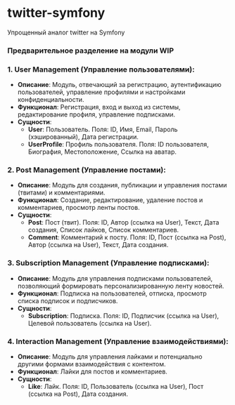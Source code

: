# twitter-symfony
Упрощенный аналог twitter на Symfony

### Предварительное разделение на модули WIP

### 1\. **User Management (Управление пользователями)**:

*   **Описание**: Модуль, отвечающий за регистрацию, аутентификацию пользователей, управление профилями и настройками конфиденциальности.
*   **Функционал**: Регистрация, вход и выход из системы, редактирование профиля, управление подписками.
*   **Сущности**:
    *   **User**: Пользователь. Поля: ID, Имя, Email, Пароль (хэшированный), Дата регистрации.
    *   **UserProfile**: Профиль пользователя. Поля: ID пользователя, Биография, Местоположение, Ссылка на аватар.

### 2\. **Post Management (Управление постами)**:

*   **Описание**: Модуль для создания, публикации и управления постами (твитами) и комментариями.
*   **Функционал**: Создание, редактирование, удаление постов и комментариев, просмотр ленты постов.
*   **Сущности**:
    *   **Post**: Пост (твит). Поля: ID, Автор (ссылка на User), Текст, Дата создания, Список лайков, Список комментариев.
    *   **Comment**: Комментарий к посту. Поля: ID, Пост (ссылка на Post), Автор (ссылка на User), Текст, Дата создания.

### 3\. **Subscription Management (Управление подписками)**:

*   **Описание**: Модуль для управления подписками пользователей, позволяющий формировать персонализированную ленту новостей.
*   **Функционал**: Подписка на пользователей, отписка, просмотр списка подписок и подписчиков.
*   **Сущности**:
    *   **Subscription**: Подписка. Поля: ID, Подписчик (ссылка на User), Целевой пользователь (ссылка на User).

### 4\. **Interaction Management (Управление взаимодействиями)**:

*   **Описание**: Модуль для управления лайками и потенциально другими формами взаимодействия с контентом.
*   **Функционал**: Лайки для постов и комментариев.
*   **Сущности**:
    *   **Like**: Лайк. Поля: ID, Пользователь (ссылка на User), Пост (ссылка на Post), Дата создания.